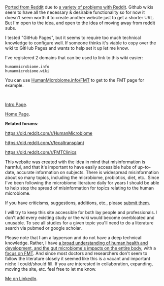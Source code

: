 [Ported from Reddit](https://old.reddit.com/r/HumanMicrobiome/wiki/) due to [a variety of problems with Reddit](https://archive.fo/jzTPu). Github wikis seem to have all the necessary & desirable functionality so for now it doesn't seem worth it to create another website just to get a shorter URL. But I'm open to the idea, and open to the idea of moving away from reddit subs. 

I tested "GitHub Pages", but it seems to require too much technical knowledge to configure well. If someone thinks it's viable to copy over the wiki to GitHub Pages and wants to help set it up let me know. 

I've registered 2 domains that can be used to link to this wiki easier:

    humanmicrobiome.info
    humanmicrobiome.wiki 

You can use [HumanMicrobiome.info/FMT](http://humanmicrobiome.info/FMT) to get to the FMT page for example. 

<br>

[Intro Page](http://HumanMicrobiome.info/Intro). 

[Home Page](http://HumanMicrobiome.info).


**Related forums**:

https://old.reddit.com/r/HumanMicrobiome

https://old.reddit.com/r/fecaltransplant

https://old.reddit.com/r/FMTClinics



This website was created with the idea in mind that misinformation is harmful, and that it's important to have easily accessible hubs of up-to-date, accurate information on subjects. There is widespread misinformation about so many topics, including the microbiome, probiotics, diet, etc.. Since I've been following the microbiome literature daily for years I should be able to help stop the spread of misinformation for topics relating to the human microbiome. 

If you have criticisms, suggestions, additions, etc., please [submit them](https://github.com/MaximilianKohler/HumanMicrobiome/issues). 

I will try to keep this site accessible for both lay people and professionals. I don't add every existing study or the wiki would become overbloated and unusable. To see all studies for a given topic you'll need to do a literature search via pubmed or google scholar. 

Please note that I am a layperson and do not have a deep technical knowledge. Rather, I have [a broad understanding of human health and development, and the gut microbiome's impacts on the entire body](https://medium.com/@MaximilianKohler/a-critical-look-at-the-current-and-longstanding-ethos-of-childbearing-the-repercussions-its-been-6e37f7f7b13f), with a [focus on FMT](https://maximiliankohler.blogspot.com/p/blog-page.html). And since most doctors and researchers don't seem to follow the literature closely it seemed like this is a vacant and important niche I could/should fill. If you are interested in collaboration, expanding, moving the site, etc. feel free to let me know. 

[Me on LinkedIn](https://www.linkedin.com/in/michael-harrop-25487b132/).

